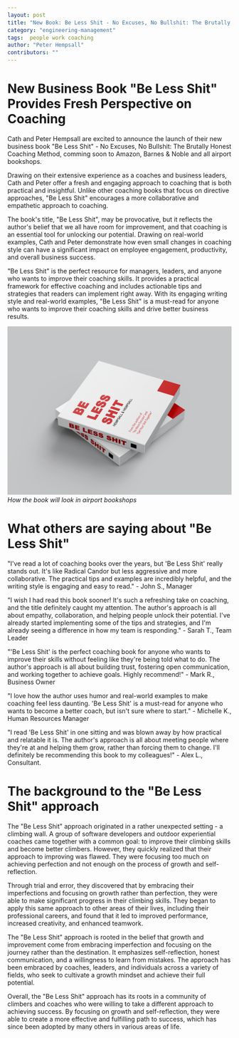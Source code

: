 ```yaml
---
layout: post
title: "New Book: Be Less Shit - No Excuses, No Bullshit: The Brutally Honest Coaching Method"
category: "engineering-management"
tags:  people work coaching
author: "Peter Hempsall"
contributors: ""
---
```


# New Business Book "Be Less Shit" Provides Fresh Perspective on Coaching

Cath and Peter Hempsall are excited to announce the launch of their new business book "Be Less Shit" - No Excuses, No Bullshit: The Brutally Honest Coaching Method, comming soon to Amazon, Barnes & Noble and all airport bookshops.

Drawing on their extensive experience as a coaches and business leaders, Cath and Peter offer a fresh and engaging approach to coaching that is both practical and insightful. Unlike other coaching books that focus on directive approaches, "Be Less Shit" encourages a more collaborative and empathetic approach to coaching.

The book's title, "Be Less Shit", may be provocative, but it reflects the author's belief that we all have room for improvement, and that coaching is an essential tool for unlocking our potential. Drawing on real-world examples, Cath and Peter demonstrate how even small changes in coaching style can have a significant impact on employee engagement, productivity, and overall business success.

"Be Less Shit" is the perfect resource for managers, leaders, and anyone who wants to improve their coaching skills. It provides a practical framework for effective coaching and includes actionable tips and strategies that readers can implement right away. With its engaging writing style and real-world examples, "Be Less Shit" is a must-read for anyone who wants to improve their coaching skills and drive better business results.

![Be Less Shit](/images/BLS_Book_Mockup.png)*How the book will look in airport bookshops*

# What others are saying about "Be Less Shit"

"I've read a lot of coaching books over the years, but 'Be Less Shit' really stands out. It's like Radical Candor but less aggressive and more collaborative. The practical tips and examples are incredibly helpful, and the writing style is engaging and easy to read." - John S., Manager

"I wish I had read this book sooner! It's such a refreshing take on coaching, and the title definitely caught my attention. The author's approach is all about empathy, collaboration, and helping people unlock their potential. I've already started implementing some of the tips and strategies, and I'm already seeing a difference in how my team is responding." - Sarah T., Team Leader

"'Be Less Shit' is the perfect coaching book for anyone who wants to improve their skills without feeling like they're being told what to do. The author's approach is all about building trust, fostering open communication, and working together to achieve goals. Highly recommend!" - Mark R., Business Owner

"I love how the author uses humor and real-world examples to make coaching feel less daunting. 'Be Less Shit' is a must-read for anyone who wants to become a better coach, but isn't sure where to start." - Michelle K., Human Resources Manager

"I read 'Be Less Shit' in one sitting and was blown away by how practical and relatable it is. The author's approach is all about meeting people where they're at and helping them grow, rather than forcing them to change. I'll definitely be recommending this book to my colleagues!" - Alex L., Consultant.


# The background to the "Be Less Shit" approach

The "Be Less Shit" approach originated in a rather unexpected setting - a climbing wall. A group of software developers and outdoor experiential coaches came together with a common goal: to improve their climbing skills and become better climbers. However, they quickly realized that their approach to improving was flawed. They were focusing too much on achieving perfection and not enough on the process of growth and self-reflection.

Through trial and error, they discovered that by embracing their imperfections and focusing on growth rather than perfection, they were able to make significant progress in their climbing skills. They began to apply this same approach to other areas of their lives, including their professional careers, and found that it led to improved performance, increased creativity, and enhanced teamwork.

The "Be Less Shit" approach is rooted in the belief that growth and improvement come from embracing imperfection and focusing on the journey rather than the destination. It emphasizes self-reflection, honest communication, and a willingness to learn from mistakes. The approach has been embraced by coaches, leaders, and individuals across a variety of fields, who seek to cultivate a growth mindset and achieve their full potential.

Overall, the "Be Less Shit" approach has its roots in a community of climbers and coaches who were willing to take a different approach to achieving success. By focusing on growth and self-reflection, they were able to create a more effective and fulfilling path to success, which has since been adopted by many others in various areas of life.


